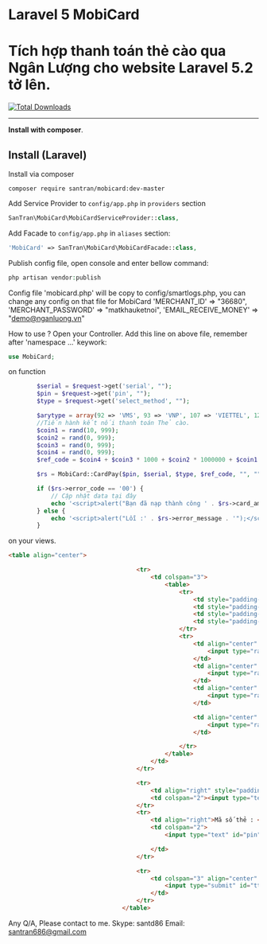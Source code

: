 # Laravel 5 MobiCard
Tích hợp thanh toán thẻ cào qua Ngân Lượng cho website Laravel 5.2 tở lên.
======================

[![Total Downloads](https://img.shields.io/packagist/dt/santran/mobicard.svg)](https://packagist.org/packages/santran/mobicard)

-----
**Install with composer**. 

Install (Laravel)
-----------------
Install via composer
```
composer require santran/mobicard:dev-master
```

Add Service Provider to `config/app.php` in `providers` section
```php
SanTran\MobiCard\MobiCardServiceProvider::class,
```

Add Facade to `config/app.php` in `aliases` section:
```php 
'MobiCard' => SanTran\MobiCard\MobiCardFacade::class,
```

Publish config file, open console and enter bellow command:
```php
php artisan vendor:publish
```
Config file 'mobicard.php' will be copy to config/smartlogs.php, you can change any config on that file for MobiCard
'MERCHANT_ID' => "36680",
'MERCHANT_PASSWORD' => "matkhauketnoi",
'EMAIL_RECEIVE_MONEY' => "demo@nganluong.vn"

How to use ?
Open your Controller.
Add this line on above file, remember after 'namespace ...' keywork:
```php
use MobiCard;
```
on function
```php
        $serial = $request->get('serial', "");
        $pin = $request->get('pin', "");
        $type = $request->get('select_method', "");

        $arytype = array(92 => 'VMS', 93 => 'VNP', 107 => 'VIETTEL', 120 => 'GATE');
        //Tiến hành kết nối thanh toán Thẻ cào.
        $coin1 = rand(10, 999);
        $coin2 = rand(0, 999);
        $coin3 = rand(0, 999);
        $coin4 = rand(0, 999);
        $ref_code = $coin4 + $coin3 * 1000 + $coin2 * 1000000 + $coin1 * 100000000;

        $rs = MobiCard::CardPay($pin, $serial, $type, $ref_code, "", "", "");

        if ($rs->error_code == '00') {
            // Cập nhật data tại đây
            echo '<script>alert("Bạn đã nạp thành công ' . $rs->card_amount . ' vào trong tài khoản.");</script>'; //$total_results;
        } else {
            echo '<script>alert("Lỗi :' . $rs->error_message . '");</script>';
        }
```
on your views.
```html
<table align="center">

                                    <tr>
                                        <td colspan="3">
                                            <table>
                                                <tr>
                                                    <td style="padding-left:0px;padding-top:5px" align="right" ><label for="92"><img  src="includes/images/mobifone.jpg" /></label> </td>
                                                    <td style="padding-left:10px;padding-top:5px"><label for="93"><img  src="includes/images/vinaphone.jpg" /></label></td>
                                                    <td style="padding-top:5px;padding-left:5px" align="left"><label for="107"><img  src="includes/images/viettel.jpg" width="110" height="35" /></label></td>
                                                    <td style="padding-top:5px;padding-left:5px" align="left"> <label for="120"><img width="100" height="35" src="includes/images/gate.jpg"></label></td>
                                                </tr>
                                                <tr>
                                                    <td align="center" style="padding-bottom:0px;">
                                                        <input type="radio" name="select_method" checked="true" value="VMS" id="92"  />
                                                    </td>
                                                    <td align="center" style="padding-bottom:0px;padding-left:5px">
                                                        <input type="radio"  name="select_method" value="VNP" id="93" />
                                                    </td>
                                                    <td align="center" style="padding-bottom:0px;padding-right:0px">
                                                        <input type="radio"  name="select_method" value="VIETTEL" id="107" />
                                                    </td>

                                                    <td align="center" style="padding-bottom:0px;padding-right:0px">
                                                        <input type="radio" id="120" value="GATE" name="select_method">
                                                    </td>

                                                </tr>
                                            </table>
                                        </td>
                                    </tr>

                                    <tr>
                                        <td align="right" style="padding-bottom:10px">Số Seri :</td>
                                        <td colspan="2"><input type="text" id="serial" name="serial" style="height:25px;width:200px" /></td>
                                    </tr>
                                    <tr>
                                        <td align="right">Mã số thẻ : </td>
                                        <td colspan="2">
                                            <input type="text" id="pin" name="pin" style="height:25px;width:200px" />

                                        </td>
                                    </tr>

                                    <tr>
                                        <td colspan="3" align="center" style="padding-bottom:10px;padding-right:10px">
                                            <input type="submit" id="ttNganluong" name="NLNapThe" value="Nạp Thẻ"  /> 
                                        </td>
                                    </tr>	
                                </table>
``` 
                                
Any Q/A, Please contact to me.
Skype: santd86
Email: santran686@gmail.com
